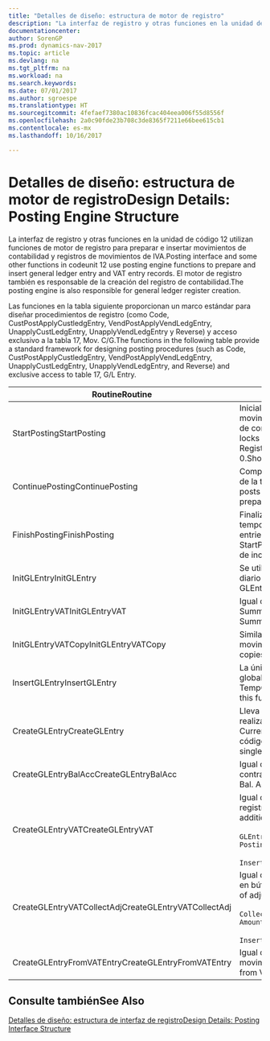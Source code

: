 ```yaml
---
title: "Detalles de diseño: estructura de motor de registro"
description: "La interfaz de registro y otras funciones en la unidad de código 12 utilizan funciones de motor de registro para preparar e insertar movimientos de contabilidad y registros de movimientos de IVA. El motor de registro también es responsable de la creación del registro de contabilidad."
documentationcenter: 
author: SorenGP
ms.prod: dynamics-nav-2017
ms.topic: article
ms.devlang: na
ms.tgt_pltfrm: na
ms.workload: na
ms.search.keywords: 
ms.date: 07/01/2017
ms.author: sgroespe
ms.translationtype: HT
ms.sourcegitcommit: 4fefaef7380ac10836fcac404eea006f55d8556f
ms.openlocfilehash: 2a0c90fde23b708c3de8365f7211e66bee615cb1
ms.contentlocale: es-mx
ms.lasthandoff: 10/16/2017

---
```

# <a name="design-details-posting-engine-structure"></a><span data-ttu-id="0653c-104">Detalles de diseño: estructura de motor de registro</span><span class="sxs-lookup"><span data-stu-id="0653c-104">Design Details: Posting Engine Structure</span></span>
<span data-ttu-id="0653c-105">La interfaz de registro y otras funciones en la unidad de código 12 utilizan funciones de motor de registro para preparar e insertar movimientos de contabilidad y registros de movimientos de IVA.</span><span class="sxs-lookup"><span data-stu-id="0653c-105">Posting interface and some other functions in codeunit 12 use posting engine functions to prepare and insert general ledger entry and VAT entry records.</span></span> <span data-ttu-id="0653c-106">El motor de registro también es responsable de la creación del registro de contabilidad.</span><span class="sxs-lookup"><span data-stu-id="0653c-106">The posting engine is also responsible for general ledger register creation.</span></span>  
  
 <span data-ttu-id="0653c-107">Las funciones en la tabla siguiente proporcionan un marco estándar para diseñar procedimientos de registro (como Code, CustPostApplyCustledgEntry, VendPostApplyVendLedgEntry, UnapplyCustLedgEntry, UnapplyVendLedgEntry y Reverse) y acceso exclusivo a la tabla 17, Mov. C/G.</span><span class="sxs-lookup"><span data-stu-id="0653c-107">The functions in the following table provide a standard framework for designing posting procedures (such as Code, CustPostApplyCustledgEntry, VendPostApplyVendLedgEntry, UnapplyCustLedgEntry, UnapplyVendLedgEntry, and Reverse) and exclusive access to table 17, G/L Entry.</span></span>  
  
|<span data-ttu-id="0653c-108">Routine</span><span class="sxs-lookup"><span data-stu-id="0653c-108">Routine</span></span>|<span data-ttu-id="0653c-109">Descripción</span><span class="sxs-lookup"><span data-stu-id="0653c-109">Description</span></span>|  
|-------------|---------------------------------------|  
|<span data-ttu-id="0653c-110">StartPosting</span><span class="sxs-lookup"><span data-stu-id="0653c-110">StartPosting</span></span>|<span data-ttu-id="0653c-111">Inicializa el búfer de registro TempGLEntryBuf, bloquea las tablas de movimientos de contabilidad y de IVA e inicializa el periodo contable, el registro de contabilidad y el tipo de cambio.</span><span class="sxs-lookup"><span data-stu-id="0653c-111">Initializes posting buffer TempGLEntryBuf, locks G/L Entry and VAT Entry tables, and initializes Accounting Period, G/L Register, and Exchange Rate.</span></span> <span data-ttu-id="0653c-112">Si se le llama solo una vez, NextEntryNo es 0.</span><span class="sxs-lookup"><span data-stu-id="0653c-112">Should be called only once, then NextEntryNo is 0.</span></span>|  
|<span data-ttu-id="0653c-113">ContinuePosting</span><span class="sxs-lookup"><span data-stu-id="0653c-113">ContinuePosting</span></span>|<span data-ttu-id="0653c-114">Comprueba y registra el IVA no realizado para el incremento NextTransactionNo de la transacción anterior y prepara el registro de la línea siguiente.</span><span class="sxs-lookup"><span data-stu-id="0653c-114">Checks and posts unrealized VAT for previous transaction increment NextTransactionNo and prepares post of next line.</span></span>|  
|<span data-ttu-id="0653c-115">FinishPosting</span><span class="sxs-lookup"><span data-stu-id="0653c-115">FinishPosting</span></span>|<span data-ttu-id="0653c-116">Finaliza el registro insertando los movimientos de contabilidad desde el búfer temporal a la tabla de la base de datos.</span><span class="sxs-lookup"><span data-stu-id="0653c-116">Completes posting by inserting G/L entries from temporary buffer into database table.</span></span> <span data-ttu-id="0653c-117">Se utiliza siempre con StartPosting.</span><span class="sxs-lookup"><span data-stu-id="0653c-117">Always used together with StartPosting.</span></span> <span data-ttu-id="0653c-118">Comprueba la presencia de inconsistencias.</span><span class="sxs-lookup"><span data-stu-id="0653c-118">Checks for inconsistencies.</span></span>|  
|<span data-ttu-id="0653c-119">InitGLEntry</span><span class="sxs-lookup"><span data-stu-id="0653c-119">InitGLEntry</span></span>|<span data-ttu-id="0653c-120">Se utiliza para inicializar un nuevo movimiento de contabilidad para la línea de diario general.</span><span class="sxs-lookup"><span data-stu-id="0653c-120">Used to initialize new G/L entry for Gen. Jnl Line.</span></span> <span data-ttu-id="0653c-121">Devuelve GLEntry como parámetro.</span><span class="sxs-lookup"><span data-stu-id="0653c-121">Returns GLEntry as parameter.</span></span>|  
|<span data-ttu-id="0653c-122">InitGLEntryVAT</span><span class="sxs-lookup"><span data-stu-id="0653c-122">InitGLEntryVAT</span></span>|<span data-ttu-id="0653c-123">Igual que InitGLEntry, pero también asigna Cta. contrapartida y SummarizeVAT.</span><span class="sxs-lookup"><span data-stu-id="0653c-123">Same as InitGLEntry, but also assigns Bal. Account No. and SummarizeVAT.</span></span>|  
|<span data-ttu-id="0653c-124">InitGLEntryVATCopy</span><span class="sxs-lookup"><span data-stu-id="0653c-124">InitGLEntryVATCopy</span></span>|<span data-ttu-id="0653c-125">Similar a InitGLEntryVAT, pero también copia datos de grupos de registro desde movimientos de IVA antes de SummarizeVAT.</span><span class="sxs-lookup"><span data-stu-id="0653c-125">Similar to InitGLEntryVAT, but also copies posting groups data from VAT Entry before SummarizeVAT.</span></span>|  
|<span data-ttu-id="0653c-126">InsertGLEntry</span><span class="sxs-lookup"><span data-stu-id="0653c-126">InsertGLEntry</span></span>|<span data-ttu-id="0653c-127">La única función que inserta el movimiento de contabilidad general en la tabla global TempGLEntryBuf.</span><span class="sxs-lookup"><span data-stu-id="0653c-127">The only function that inserts G/L entry into global TempGLEntryBuf table.</span></span> <span data-ttu-id="0653c-128">Utilice siempre esta función para insertar.</span><span class="sxs-lookup"><span data-stu-id="0653c-128">Always use this function for insert.</span></span>|  
|<span data-ttu-id="0653c-129">CreateGLEntry</span><span class="sxs-lookup"><span data-stu-id="0653c-129">CreateGLEntry</span></span>|<span data-ttu-id="0653c-130">Lleva a cabo una acción InitGLEntry, asigna un importe adicional de divisa y realiza una acción InsertGLEntry.</span><span class="sxs-lookup"><span data-stu-id="0653c-130">Performs an InitGLEntry, assigns Additional Currency Amount, and then performs InsertGLEntry.</span></span> <span data-ttu-id="0653c-131">Reemplaza varias líneas de código con una sola llamada a función.</span><span class="sxs-lookup"><span data-stu-id="0653c-131">Replaces several lines of code with a single function call.</span></span>|  
|<span data-ttu-id="0653c-132">CreateGLEntryBalAcc</span><span class="sxs-lookup"><span data-stu-id="0653c-132">CreateGLEntryBalAcc</span></span>|<span data-ttu-id="0653c-133">Igual que CreateGLEntry, pero también asigna Tipo contrapartida y Cta. contrapartida.</span><span class="sxs-lookup"><span data-stu-id="0653c-133">Same as CreateGLEntry, but also assigns Bal. Account Type and Bal. Account No.</span></span>|  
|<span data-ttu-id="0653c-134">CreateGLEntryVAT</span><span class="sxs-lookup"><span data-stu-id="0653c-134">CreateGLEntryVAT</span></span>|<span data-ttu-id="0653c-135">Igual que CreateGLEntry, pero con procesamiento adicional para grupos de registro y guardado en búfer temporal de IVA:</span><span class="sxs-lookup"><span data-stu-id="0653c-135">Same as CreateGLEntry, but with additional processing for posting groups and saving to temporary VAT buffer:</span></span><br /><br /> `GLEntry.CopyPostingGroupsFromDtldCVBuf(DtldCVLedgEntryBuf,GenJnlLine."Gen. Posting Type");`<br /><br /> `InsertVATEntriesFromTemp(DtldCVLedgEntryBuf,GLEntry);`|  
|<span data-ttu-id="0653c-136">CreateGLEntryVATCollectAdj</span><span class="sxs-lookup"><span data-stu-id="0653c-136">CreateGLEntryVATCollectAdj</span></span>|<span data-ttu-id="0653c-137">Igual que CreateGLEntry, pero con recopilación adicional de ajustes y guardado en búfer temporal de IVA:</span><span class="sxs-lookup"><span data-stu-id="0653c-137">Same as CreateGLEntry, but with additional collection of adjustments and saving to temporary VAT buffer:</span></span><br /><br /> `CollectAdjustment(AdjAmount,GLEntry.Amount,GLEntry."Additional-Currency Amount",OriginalDateSet);`<br /><br /> `InsertVATEntriesFromTemp(DtldCVLedgEntryBuf,GLEntry);`|  
|<span data-ttu-id="0653c-138">CreateGLEntryFromVATEntry</span><span class="sxs-lookup"><span data-stu-id="0653c-138">CreateGLEntryFromVATEntry</span></span>|<span data-ttu-id="0653c-139">Igual que CreateGLEntry, pero también copia grupos de registro desde movimientos de IVA.</span><span class="sxs-lookup"><span data-stu-id="0653c-139">Same as CreateGLEntry, but also copies posting groups from VAT entry.</span></span>|  
  
## <a name="see-also"></a><span data-ttu-id="0653c-140">Consulte también</span><span class="sxs-lookup"><span data-stu-id="0653c-140">See Also</span></span>  
 [<span data-ttu-id="0653c-141">Detalles de diseño: estructura de interfaz de registro</span><span class="sxs-lookup"><span data-stu-id="0653c-141">Design Details: Posting Interface Structure</span></span>](design-details-posting-interface-structure.md)
